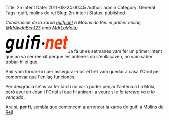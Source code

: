 Title: 2n intent
Date: 2011-08-24 06:45
Author: admin
Category: General
Tags: guifi, molins de rei
Slug: 2n-intent
Status: published

*Construcció de la xarxa [guifi.net](http://guifi.net "Pàgina web del projecte guifi.net") a Molins de Rei: el primer enllaç ([MdrAvdaBcn123](http://guifi.net/ca/node/13907 "Node de casa l'Oriol") amb [MdrLaMola](http://guifi.net/ca/node/31020 "Node de La Mola"))*

[<img src="./wp-content/uploads/2007/10/logo-guifi.png" title="logo guifi" class="alignright size-full wp-image-220" width="200" height="58" />](http://gil.badall.net/wp-content/uploads/2007/10/logo-guifi.png)Ja fa unes setmanes vam fer un primer intent que no va ser reeixit perquè les antenes no s'enllaçaven, no vam saber trobar-hi el què.

Ahir vam tornar-hi i per assegurar-nos el tret vam quedar a casa l'Oriol per comprovar que l'enllaç funcionés.

Per desgràcia se'ns va fer tard i no vam poder penjar l'antena a La Mola, però avui en Joan i l'Oriol sí que hi aniran i a veure si *a la tercera va a la vençuda*.

Ara sí, **per fi**, sembla que comencem a arrencar la xarxa de guifi a [Molins de Rei](http://guifi.net/molinsderei "Nodes de Molins de Rei")!
